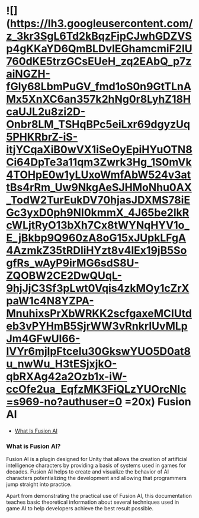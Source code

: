﻿# ![](https://lh3.googleusercontent.com/z_3kr3SgL6Td2kBqzFipCJwhGDZVSp4gKKaYD6QmBLDvlEGhamcmiF2IU760dKE5trzGCsEUeH_zq2EAbQ_p7zaiNGZH-fGly68LbmPuGV_fmd1oS0n9GtTLnAMx5XnXC6an357k2hNg0r8LyhZ18HcaUJL2u8zi2D-Onbr8LM_TSHqBPc5eiLxr69dgyzUq5PHKRbrZ-iS-itjYCqaXiB0wVX1iSeOyEpiHYuOTN8Ci64DpTe3a11qm3Zwrk3Hg_1S0mVk4TOHpE0w1yLUxoWmfAbW524v3attBs4rRm_Uw9NkgAeSJHMoNhu0AX_TodW2TurEukDV70hjasJDXMS78iEGc3yxD0ph9NI0kmmX_4J65be2lkRcWLjtRyO13bXh7Cx8tWYNqHYV1o_E_jBkbp9Q960zA8oG15xJUpkLFgA4AzmkZ35tRDliHYzt8v4lEx19jB5SogfRs_wAyP9irMG6sdS8U-ZQOBW2CE2DwQUqL-9hjJjC3Sf3pLwt0Vqis4zkMOy1cZrXpaW1c4N8YZPA-MnuhixsPrXbWRKK2scfgaxeMCIUtdeb3vPYHmB5SjrWW3vRnkrIUvMLpJm4GFwUl66-lVYr6mjlpFtceIu30GkswYUO5D0at8u_nwWu_H3tESjxjkO-qbRXAg42a2Ozb1x-iW-ccOfe2ua_EqfzMK3FiQLzYUOrcNlc=s969-no?authuser=0 =20x) Fusion AI




- [What Is Fusion AI](#what-is-fusion-ai)


### What is Fusion AI?

Fusion AI is a plugin designed for Unity that allows the creation of artificial intelligence characters  by providing a basis of systems used in games for decades. Fusion AI helps to create and visualize the behavior of AI characters potentializing the development and allowing that programmers jump straight into practice.

Apart from demonstrating the practical use of Fusion AI, this documentation teaches basic theoretical information about several techniques used in game AI to help developers achieve the best result possible.

